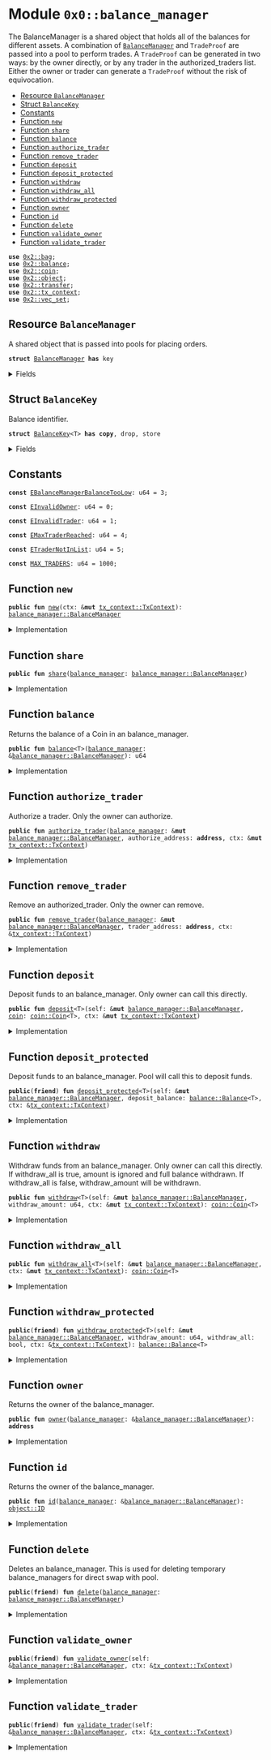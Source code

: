 
<a name="0x0_balance_manager"></a>

# Module `0x0::balance_manager`

The BalanceManager is a shared object that holds all of the balances for different assets. A combination of <code><a href="balance_manager.md#0x0_balance_manager_BalanceManager">BalanceManager</a></code> and
<code>TradeProof</code> are passed into a pool to perform trades. A <code>TradeProof</code> can be generated in two ways: by the
owner directly, or by any trader in the authorized_traders list. Either the owner or trader can generate a <code>TradeProof</code>
without the risk of equivocation.


-  [Resource `BalanceManager`](#0x0_balance_manager_BalanceManager)
-  [Struct `BalanceKey`](#0x0_balance_manager_BalanceKey)
-  [Constants](#@Constants_0)
-  [Function `new`](#0x0_balance_manager_new)
-  [Function `share`](#0x0_balance_manager_share)
-  [Function `balance`](#0x0_balance_manager_balance)
-  [Function `authorize_trader`](#0x0_balance_manager_authorize_trader)
-  [Function `remove_trader`](#0x0_balance_manager_remove_trader)
-  [Function `deposit`](#0x0_balance_manager_deposit)
-  [Function `deposit_protected`](#0x0_balance_manager_deposit_protected)
-  [Function `withdraw`](#0x0_balance_manager_withdraw)
-  [Function `withdraw_all`](#0x0_balance_manager_withdraw_all)
-  [Function `withdraw_protected`](#0x0_balance_manager_withdraw_protected)
-  [Function `owner`](#0x0_balance_manager_owner)
-  [Function `id`](#0x0_balance_manager_id)
-  [Function `delete`](#0x0_balance_manager_delete)
-  [Function `validate_owner`](#0x0_balance_manager_validate_owner)
-  [Function `validate_trader`](#0x0_balance_manager_validate_trader)


<pre><code><b>use</b> <a href="dependencies/sui-framework/bag.md#0x2_bag">0x2::bag</a>;
<b>use</b> <a href="dependencies/sui-framework/balance.md#0x2_balance">0x2::balance</a>;
<b>use</b> <a href="dependencies/sui-framework/coin.md#0x2_coin">0x2::coin</a>;
<b>use</b> <a href="dependencies/sui-framework/object.md#0x2_object">0x2::object</a>;
<b>use</b> <a href="dependencies/sui-framework/transfer.md#0x2_transfer">0x2::transfer</a>;
<b>use</b> <a href="dependencies/sui-framework/tx_context.md#0x2_tx_context">0x2::tx_context</a>;
<b>use</b> <a href="dependencies/sui-framework/vec_set.md#0x2_vec_set">0x2::vec_set</a>;
</code></pre>



<a name="0x0_balance_manager_BalanceManager"></a>

## Resource `BalanceManager`

A shared object that is passed into pools for placing orders.


<pre><code><b>struct</b> <a href="balance_manager.md#0x0_balance_manager_BalanceManager">BalanceManager</a> <b>has</b> key
</code></pre>



<details>
<summary>Fields</summary>


<dl>
<dt>
<code>id: <a href="dependencies/sui-framework/object.md#0x2_object_UID">object::UID</a></code>
</dt>
<dd>

</dd>
<dt>
<code>owner: <b>address</b></code>
</dt>
<dd>

</dd>
<dt>
<code><a href="balances.md#0x0_balances">balances</a>: <a href="dependencies/sui-framework/bag.md#0x2_bag_Bag">bag::Bag</a></code>
</dt>
<dd>

</dd>
<dt>
<code>authorized_traders: <a href="dependencies/sui-framework/vec_set.md#0x2_vec_set_VecSet">vec_set::VecSet</a>&lt;<b>address</b>&gt;</code>
</dt>
<dd>

</dd>
</dl>


</details>

<a name="0x0_balance_manager_BalanceKey"></a>

## Struct `BalanceKey`

Balance identifier.


<pre><code><b>struct</b> <a href="balance_manager.md#0x0_balance_manager_BalanceKey">BalanceKey</a>&lt;T&gt; <b>has</b> <b>copy</b>, drop, store
</code></pre>



<details>
<summary>Fields</summary>


<dl>
<dt>
<code>dummy_field: bool</code>
</dt>
<dd>

</dd>
</dl>


</details>

<a name="@Constants_0"></a>

## Constants


<a name="0x0_balance_manager_EBalanceManagerBalanceTooLow"></a>



<pre><code><b>const</b> <a href="balance_manager.md#0x0_balance_manager_EBalanceManagerBalanceTooLow">EBalanceManagerBalanceTooLow</a>: u64 = 3;
</code></pre>



<a name="0x0_balance_manager_EInvalidOwner"></a>



<pre><code><b>const</b> <a href="balance_manager.md#0x0_balance_manager_EInvalidOwner">EInvalidOwner</a>: u64 = 0;
</code></pre>



<a name="0x0_balance_manager_EInvalidTrader"></a>



<pre><code><b>const</b> <a href="balance_manager.md#0x0_balance_manager_EInvalidTrader">EInvalidTrader</a>: u64 = 1;
</code></pre>



<a name="0x0_balance_manager_EMaxTraderReached"></a>



<pre><code><b>const</b> <a href="balance_manager.md#0x0_balance_manager_EMaxTraderReached">EMaxTraderReached</a>: u64 = 4;
</code></pre>



<a name="0x0_balance_manager_ETraderNotInList"></a>



<pre><code><b>const</b> <a href="balance_manager.md#0x0_balance_manager_ETraderNotInList">ETraderNotInList</a>: u64 = 5;
</code></pre>



<a name="0x0_balance_manager_MAX_TRADERS"></a>



<pre><code><b>const</b> <a href="balance_manager.md#0x0_balance_manager_MAX_TRADERS">MAX_TRADERS</a>: u64 = 1000;
</code></pre>



<a name="0x0_balance_manager_new"></a>

## Function `new`



<pre><code><b>public</b> <b>fun</b> <a href="balance_manager.md#0x0_balance_manager_new">new</a>(ctx: &<b>mut</b> <a href="dependencies/sui-framework/tx_context.md#0x2_tx_context_TxContext">tx_context::TxContext</a>): <a href="balance_manager.md#0x0_balance_manager_BalanceManager">balance_manager::BalanceManager</a>
</code></pre>



<details>
<summary>Implementation</summary>


<pre><code><b>public</b> <b>fun</b> <a href="balance_manager.md#0x0_balance_manager_new">new</a>(ctx: &<b>mut</b> TxContext): <a href="balance_manager.md#0x0_balance_manager_BalanceManager">BalanceManager</a> {
    <a href="balance_manager.md#0x0_balance_manager_BalanceManager">BalanceManager</a> {
        id: <a href="dependencies/sui-framework/object.md#0x2_object_new">object::new</a>(ctx),
        owner: ctx.sender(),
        <a href="balances.md#0x0_balances">balances</a>: <a href="dependencies/sui-framework/bag.md#0x2_bag_new">bag::new</a>(ctx),
        authorized_traders: <a href="dependencies/sui-framework/vec_set.md#0x2_vec_set_empty">vec_set::empty</a>(),
    }
}
</code></pre>



</details>

<a name="0x0_balance_manager_share"></a>

## Function `share`



<pre><code><b>public</b> <b>fun</b> <a href="balance_manager.md#0x0_balance_manager_share">share</a>(<a href="balance_manager.md#0x0_balance_manager">balance_manager</a>: <a href="balance_manager.md#0x0_balance_manager_BalanceManager">balance_manager::BalanceManager</a>)
</code></pre>



<details>
<summary>Implementation</summary>


<pre><code><b>public</b> <b>fun</b> <a href="balance_manager.md#0x0_balance_manager_share">share</a>(<a href="balance_manager.md#0x0_balance_manager">balance_manager</a>: <a href="balance_manager.md#0x0_balance_manager_BalanceManager">BalanceManager</a>) {
    <a href="dependencies/sui-framework/transfer.md#0x2_transfer_share_object">transfer::share_object</a>(<a href="balance_manager.md#0x0_balance_manager">balance_manager</a>);
}
</code></pre>



</details>

<a name="0x0_balance_manager_balance"></a>

## Function `balance`

Returns the balance of a Coin in an balance_manager.


<pre><code><b>public</b> <b>fun</b> <a href="dependencies/sui-framework/balance.md#0x2_balance">balance</a>&lt;T&gt;(<a href="balance_manager.md#0x0_balance_manager">balance_manager</a>: &<a href="balance_manager.md#0x0_balance_manager_BalanceManager">balance_manager::BalanceManager</a>): u64
</code></pre>



<details>
<summary>Implementation</summary>


<pre><code><b>public</b> <b>fun</b> <a href="dependencies/sui-framework/balance.md#0x2_balance">balance</a>&lt;T&gt;(<a href="balance_manager.md#0x0_balance_manager">balance_manager</a>: &<a href="balance_manager.md#0x0_balance_manager_BalanceManager">BalanceManager</a>): u64 {
    <b>let</b> key = <a href="balance_manager.md#0x0_balance_manager_BalanceKey">BalanceKey</a>&lt;T&gt; {};

    <b>if</b> (!<a href="balance_manager.md#0x0_balance_manager">balance_manager</a>.<a href="balances.md#0x0_balances">balances</a>.contains(key)) {
        0
    } <b>else</b> {
        <b>let</b> acc_balance: &Balance&lt;T&gt; = &<a href="balance_manager.md#0x0_balance_manager">balance_manager</a>.<a href="balances.md#0x0_balances">balances</a>[key];
        acc_balance.value()
    }
}
</code></pre>



</details>

<a name="0x0_balance_manager_authorize_trader"></a>

## Function `authorize_trader`

Authorize a trader. Only the owner can authorize.


<pre><code><b>public</b> <b>fun</b> <a href="balance_manager.md#0x0_balance_manager_authorize_trader">authorize_trader</a>(<a href="balance_manager.md#0x0_balance_manager">balance_manager</a>: &<b>mut</b> <a href="balance_manager.md#0x0_balance_manager_BalanceManager">balance_manager::BalanceManager</a>, authorize_address: <b>address</b>, ctx: &<b>mut</b> <a href="dependencies/sui-framework/tx_context.md#0x2_tx_context_TxContext">tx_context::TxContext</a>)
</code></pre>



<details>
<summary>Implementation</summary>


<pre><code><b>public</b> <b>fun</b> <a href="balance_manager.md#0x0_balance_manager_authorize_trader">authorize_trader</a>(
    <a href="balance_manager.md#0x0_balance_manager">balance_manager</a>: &<b>mut</b> <a href="balance_manager.md#0x0_balance_manager_BalanceManager">BalanceManager</a>,
    authorize_address: <b>address</b>,
    ctx: &<b>mut</b> TxContext
) {
    <a href="balance_manager.md#0x0_balance_manager">balance_manager</a>.<a href="balance_manager.md#0x0_balance_manager_validate_owner">validate_owner</a>(ctx);
    <b>assert</b>!(<a href="balance_manager.md#0x0_balance_manager">balance_manager</a>.authorized_traders.size() &lt; <a href="balance_manager.md#0x0_balance_manager_MAX_TRADERS">MAX_TRADERS</a>, <a href="balance_manager.md#0x0_balance_manager_EMaxTraderReached">EMaxTraderReached</a>);
    <a href="balance_manager.md#0x0_balance_manager">balance_manager</a>.authorized_traders.insert(authorize_address);
}
</code></pre>



</details>

<a name="0x0_balance_manager_remove_trader"></a>

## Function `remove_trader`

Remove an authorized_trader. Only the owner can remove.


<pre><code><b>public</b> <b>fun</b> <a href="balance_manager.md#0x0_balance_manager_remove_trader">remove_trader</a>(<a href="balance_manager.md#0x0_balance_manager">balance_manager</a>: &<b>mut</b> <a href="balance_manager.md#0x0_balance_manager_BalanceManager">balance_manager::BalanceManager</a>, trader_address: <b>address</b>, ctx: &<a href="dependencies/sui-framework/tx_context.md#0x2_tx_context_TxContext">tx_context::TxContext</a>)
</code></pre>



<details>
<summary>Implementation</summary>


<pre><code><b>public</b> <b>fun</b> <a href="balance_manager.md#0x0_balance_manager_remove_trader">remove_trader</a>(<a href="balance_manager.md#0x0_balance_manager">balance_manager</a>: &<b>mut</b> <a href="balance_manager.md#0x0_balance_manager_BalanceManager">BalanceManager</a>, trader_address: <b>address</b>, ctx: &TxContext) {
    <a href="balance_manager.md#0x0_balance_manager">balance_manager</a>.<a href="balance_manager.md#0x0_balance_manager_validate_owner">validate_owner</a>(ctx);
    <b>assert</b>!(<a href="balance_manager.md#0x0_balance_manager">balance_manager</a>.authorized_traders.contains(&trader_address), <a href="balance_manager.md#0x0_balance_manager_ETraderNotInList">ETraderNotInList</a>);
    <a href="balance_manager.md#0x0_balance_manager">balance_manager</a>.authorized_traders.remove(&trader_address);
}
</code></pre>



</details>

<a name="0x0_balance_manager_deposit"></a>

## Function `deposit`

Deposit funds to an balance_manager. Only owner can call this directly.


<pre><code><b>public</b> <b>fun</b> <a href="balance_manager.md#0x0_balance_manager_deposit">deposit</a>&lt;T&gt;(self: &<b>mut</b> <a href="balance_manager.md#0x0_balance_manager_BalanceManager">balance_manager::BalanceManager</a>, <a href="dependencies/sui-framework/coin.md#0x2_coin">coin</a>: <a href="dependencies/sui-framework/coin.md#0x2_coin_Coin">coin::Coin</a>&lt;T&gt;, ctx: &<b>mut</b> <a href="dependencies/sui-framework/tx_context.md#0x2_tx_context_TxContext">tx_context::TxContext</a>)
</code></pre>



<details>
<summary>Implementation</summary>


<pre><code><b>public</b> <b>fun</b> <a href="balance_manager.md#0x0_balance_manager_deposit">deposit</a>&lt;T&gt;(
    self: &<b>mut</b> <a href="balance_manager.md#0x0_balance_manager_BalanceManager">BalanceManager</a>,
    <a href="dependencies/sui-framework/coin.md#0x2_coin">coin</a>: Coin&lt;T&gt;,
    ctx: &<b>mut</b> TxContext,
) {
    self.<a href="balance_manager.md#0x0_balance_manager_validate_owner">validate_owner</a>(ctx);
    self.<a href="balance_manager.md#0x0_balance_manager_deposit_protected">deposit_protected</a>(<a href="dependencies/sui-framework/coin.md#0x2_coin">coin</a>.into_balance(), ctx);
}
</code></pre>



</details>

<a name="0x0_balance_manager_deposit_protected"></a>

## Function `deposit_protected`

Deposit funds to an balance_manager. Pool will call this to deposit funds.


<pre><code><b>public</b>(<b>friend</b>) <b>fun</b> <a href="balance_manager.md#0x0_balance_manager_deposit_protected">deposit_protected</a>&lt;T&gt;(self: &<b>mut</b> <a href="balance_manager.md#0x0_balance_manager_BalanceManager">balance_manager::BalanceManager</a>, deposit_balance: <a href="dependencies/sui-framework/balance.md#0x2_balance_Balance">balance::Balance</a>&lt;T&gt;, ctx: &<a href="dependencies/sui-framework/tx_context.md#0x2_tx_context_TxContext">tx_context::TxContext</a>)
</code></pre>



<details>
<summary>Implementation</summary>


<pre><code><b>public</b>(package) <b>fun</b> <a href="balance_manager.md#0x0_balance_manager_deposit_protected">deposit_protected</a>&lt;T&gt;(
    self: &<b>mut</b> <a href="balance_manager.md#0x0_balance_manager_BalanceManager">BalanceManager</a>,
    deposit_balance: Balance&lt;T&gt;,
    ctx: &TxContext,
) {
    self.<a href="balance_manager.md#0x0_balance_manager_validate_trader">validate_trader</a>(ctx);

    <b>let</b> key = <a href="balance_manager.md#0x0_balance_manager_BalanceKey">BalanceKey</a>&lt;T&gt; {};
    <b>if</b> (self.<a href="balances.md#0x0_balances">balances</a>.contains(key)) {
        <b>let</b> <a href="dependencies/sui-framework/balance.md#0x2_balance">balance</a>: &<b>mut</b> Balance&lt;T&gt; = &<b>mut</b> self.<a href="balances.md#0x0_balances">balances</a>[key];
        <a href="dependencies/sui-framework/balance.md#0x2_balance">balance</a>.join(deposit_balance);
    } <b>else</b> {
        self.<a href="balances.md#0x0_balances">balances</a>.add(key, deposit_balance);
    }
}
</code></pre>



</details>

<a name="0x0_balance_manager_withdraw"></a>

## Function `withdraw`

Withdraw funds from an balance_manager. Only owner can call this directly.
If withdraw_all is true, amount is ignored and full balance withdrawn.
If withdraw_all is false, withdraw_amount will be withdrawn.


<pre><code><b>public</b> <b>fun</b> <a href="balance_manager.md#0x0_balance_manager_withdraw">withdraw</a>&lt;T&gt;(self: &<b>mut</b> <a href="balance_manager.md#0x0_balance_manager_BalanceManager">balance_manager::BalanceManager</a>, withdraw_amount: u64, ctx: &<b>mut</b> <a href="dependencies/sui-framework/tx_context.md#0x2_tx_context_TxContext">tx_context::TxContext</a>): <a href="dependencies/sui-framework/coin.md#0x2_coin_Coin">coin::Coin</a>&lt;T&gt;
</code></pre>



<details>
<summary>Implementation</summary>


<pre><code><b>public</b> <b>fun</b> <a href="balance_manager.md#0x0_balance_manager_withdraw">withdraw</a>&lt;T&gt;(
    self: &<b>mut</b> <a href="balance_manager.md#0x0_balance_manager_BalanceManager">BalanceManager</a>,
    withdraw_amount: u64,
    ctx: &<b>mut</b> TxContext,
): Coin&lt;T&gt; {
    self.<a href="balance_manager.md#0x0_balance_manager_validate_owner">validate_owner</a>(ctx);

    self.<a href="balance_manager.md#0x0_balance_manager_withdraw_protected">withdraw_protected</a>(withdraw_amount, <b>false</b>, ctx).into_coin(ctx)
}
</code></pre>



</details>

<a name="0x0_balance_manager_withdraw_all"></a>

## Function `withdraw_all`



<pre><code><b>public</b> <b>fun</b> <a href="balance_manager.md#0x0_balance_manager_withdraw_all">withdraw_all</a>&lt;T&gt;(self: &<b>mut</b> <a href="balance_manager.md#0x0_balance_manager_BalanceManager">balance_manager::BalanceManager</a>, ctx: &<b>mut</b> <a href="dependencies/sui-framework/tx_context.md#0x2_tx_context_TxContext">tx_context::TxContext</a>): <a href="dependencies/sui-framework/coin.md#0x2_coin_Coin">coin::Coin</a>&lt;T&gt;
</code></pre>



<details>
<summary>Implementation</summary>


<pre><code><b>public</b> <b>fun</b> <a href="balance_manager.md#0x0_balance_manager_withdraw_all">withdraw_all</a>&lt;T&gt;(
    self: &<b>mut</b> <a href="balance_manager.md#0x0_balance_manager_BalanceManager">BalanceManager</a>,
    ctx: &<b>mut</b> TxContext,
): Coin&lt;T&gt; {
    self.<a href="balance_manager.md#0x0_balance_manager_validate_owner">validate_owner</a>(ctx);

    self.<a href="balance_manager.md#0x0_balance_manager_withdraw_protected">withdraw_protected</a>(0, <b>true</b>, ctx).into_coin(ctx)
}
</code></pre>



</details>

<a name="0x0_balance_manager_withdraw_protected"></a>

## Function `withdraw_protected`



<pre><code><b>public</b>(<b>friend</b>) <b>fun</b> <a href="balance_manager.md#0x0_balance_manager_withdraw_protected">withdraw_protected</a>&lt;T&gt;(self: &<b>mut</b> <a href="balance_manager.md#0x0_balance_manager_BalanceManager">balance_manager::BalanceManager</a>, withdraw_amount: u64, withdraw_all: bool, ctx: &<a href="dependencies/sui-framework/tx_context.md#0x2_tx_context_TxContext">tx_context::TxContext</a>): <a href="dependencies/sui-framework/balance.md#0x2_balance_Balance">balance::Balance</a>&lt;T&gt;
</code></pre>



<details>
<summary>Implementation</summary>


<pre><code><b>public</b>(package) <b>fun</b> <a href="balance_manager.md#0x0_balance_manager_withdraw_protected">withdraw_protected</a>&lt;T&gt;(
    self: &<b>mut</b> <a href="balance_manager.md#0x0_balance_manager_BalanceManager">BalanceManager</a>,
    withdraw_amount: u64,
    withdraw_all: bool,
    ctx: &TxContext,
): Balance&lt;T&gt; {
    self.<a href="balance_manager.md#0x0_balance_manager_validate_trader">validate_trader</a>(ctx);

    <b>let</b> key = <a href="balance_manager.md#0x0_balance_manager_BalanceKey">BalanceKey</a>&lt;T&gt; {};
    <b>let</b> key_exists = self.<a href="balances.md#0x0_balances">balances</a>.contains(key);
    <b>if</b> (withdraw_all) {
        <b>if</b> (key_exists) {
            self.<a href="balances.md#0x0_balances">balances</a>.remove(key)
        } <b>else</b> {
            <a href="dependencies/sui-framework/balance.md#0x2_balance_zero">balance::zero</a>()
        }
    } <b>else</b> {
        <b>assert</b>!(key_exists, <a href="balance_manager.md#0x0_balance_manager_EBalanceManagerBalanceTooLow">EBalanceManagerBalanceTooLow</a>);
        <b>let</b> acc_balance: &<b>mut</b> Balance&lt;T&gt; = &<b>mut</b> self.<a href="balances.md#0x0_balances">balances</a>[key];
        <b>let</b> acc_value = acc_balance.value();
        <b>assert</b>!(acc_value &gt;= withdraw_amount, <a href="balance_manager.md#0x0_balance_manager_EBalanceManagerBalanceTooLow">EBalanceManagerBalanceTooLow</a>);
        <b>if</b> (withdraw_amount == acc_value) {
            self.<a href="balances.md#0x0_balances">balances</a>.remove(key)
        } <b>else</b> {
            acc_balance.split(withdraw_amount)
        }
    }
}
</code></pre>



</details>

<a name="0x0_balance_manager_owner"></a>

## Function `owner`

Returns the owner of the balance_manager.


<pre><code><b>public</b> <b>fun</b> <a href="balance_manager.md#0x0_balance_manager_owner">owner</a>(<a href="balance_manager.md#0x0_balance_manager">balance_manager</a>: &<a href="balance_manager.md#0x0_balance_manager_BalanceManager">balance_manager::BalanceManager</a>): <b>address</b>
</code></pre>



<details>
<summary>Implementation</summary>


<pre><code><b>public</b> <b>fun</b> <a href="balance_manager.md#0x0_balance_manager_owner">owner</a>(<a href="balance_manager.md#0x0_balance_manager">balance_manager</a>: &<a href="balance_manager.md#0x0_balance_manager_BalanceManager">BalanceManager</a>): <b>address</b> {
    <a href="balance_manager.md#0x0_balance_manager">balance_manager</a>.owner
}
</code></pre>



</details>

<a name="0x0_balance_manager_id"></a>

## Function `id`

Returns the owner of the balance_manager.


<pre><code><b>public</b> <b>fun</b> <a href="balance_manager.md#0x0_balance_manager_id">id</a>(<a href="balance_manager.md#0x0_balance_manager">balance_manager</a>: &<a href="balance_manager.md#0x0_balance_manager_BalanceManager">balance_manager::BalanceManager</a>): <a href="dependencies/sui-framework/object.md#0x2_object_ID">object::ID</a>
</code></pre>



<details>
<summary>Implementation</summary>


<pre><code><b>public</b> <b>fun</b> <a href="balance_manager.md#0x0_balance_manager_id">id</a>(<a href="balance_manager.md#0x0_balance_manager">balance_manager</a>: &<a href="balance_manager.md#0x0_balance_manager_BalanceManager">BalanceManager</a>): ID {
    <a href="balance_manager.md#0x0_balance_manager">balance_manager</a>.id.to_inner()
}
</code></pre>



</details>

<a name="0x0_balance_manager_delete"></a>

## Function `delete`

Deletes an balance_manager.
This is used for deleting temporary balance_managers for direct swap with pool.


<pre><code><b>public</b>(<b>friend</b>) <b>fun</b> <a href="balance_manager.md#0x0_balance_manager_delete">delete</a>(<a href="balance_manager.md#0x0_balance_manager">balance_manager</a>: <a href="balance_manager.md#0x0_balance_manager_BalanceManager">balance_manager::BalanceManager</a>)
</code></pre>



<details>
<summary>Implementation</summary>


<pre><code><b>public</b>(package) <b>fun</b> <a href="balance_manager.md#0x0_balance_manager_delete">delete</a>(<a href="balance_manager.md#0x0_balance_manager">balance_manager</a>: <a href="balance_manager.md#0x0_balance_manager_BalanceManager">BalanceManager</a>) {
    <b>let</b> <a href="balance_manager.md#0x0_balance_manager_BalanceManager">BalanceManager</a> {
        id,
        owner: _,
        <a href="balances.md#0x0_balances">balances</a>,
        authorized_traders: _,
    } = <a href="balance_manager.md#0x0_balance_manager">balance_manager</a>;

    id.<a href="balance_manager.md#0x0_balance_manager_delete">delete</a>();
    <a href="balances.md#0x0_balances">balances</a>.destroy_empty();
}
</code></pre>



</details>

<a name="0x0_balance_manager_validate_owner"></a>

## Function `validate_owner`



<pre><code><b>public</b>(<b>friend</b>) <b>fun</b> <a href="balance_manager.md#0x0_balance_manager_validate_owner">validate_owner</a>(self: &<a href="balance_manager.md#0x0_balance_manager_BalanceManager">balance_manager::BalanceManager</a>, ctx: &<a href="dependencies/sui-framework/tx_context.md#0x2_tx_context_TxContext">tx_context::TxContext</a>)
</code></pre>



<details>
<summary>Implementation</summary>


<pre><code><b>public</b>(package) <b>fun</b> <a href="balance_manager.md#0x0_balance_manager_validate_owner">validate_owner</a>(self: &<a href="balance_manager.md#0x0_balance_manager_BalanceManager">BalanceManager</a>, ctx: &TxContext) {
    <b>assert</b>!(ctx.sender() == self.<a href="balance_manager.md#0x0_balance_manager_owner">owner</a>(), <a href="balance_manager.md#0x0_balance_manager_EInvalidOwner">EInvalidOwner</a>);
}
</code></pre>



</details>

<a name="0x0_balance_manager_validate_trader"></a>

## Function `validate_trader`



<pre><code><b>public</b>(<b>friend</b>) <b>fun</b> <a href="balance_manager.md#0x0_balance_manager_validate_trader">validate_trader</a>(self: &<a href="balance_manager.md#0x0_balance_manager_BalanceManager">balance_manager::BalanceManager</a>, ctx: &<a href="dependencies/sui-framework/tx_context.md#0x2_tx_context_TxContext">tx_context::TxContext</a>)
</code></pre>



<details>
<summary>Implementation</summary>


<pre><code><b>public</b>(package) <b>fun</b> <a href="balance_manager.md#0x0_balance_manager_validate_trader">validate_trader</a>(self: &<a href="balance_manager.md#0x0_balance_manager_BalanceManager">BalanceManager</a>, ctx: &TxContext) {
    <b>assert</b>!(
        self.authorized_traders.contains(&ctx.sender()) ||
        ctx.sender() == self.<a href="balance_manager.md#0x0_balance_manager_owner">owner</a>(), <a href="balance_manager.md#0x0_balance_manager_EInvalidTrader">EInvalidTrader</a>
    );
}
</code></pre>



</details>
